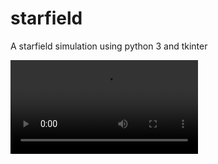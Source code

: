 # starfield

A starfield simulation using python 3 and tkinter

![anim](https://raw.githubusercontent.com/davidejones/starfield/master/stars.mp4)

